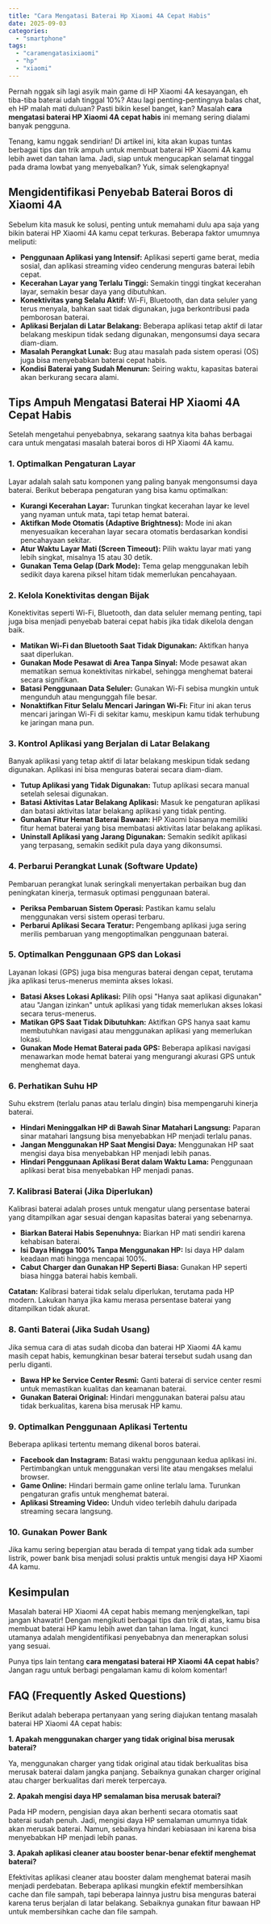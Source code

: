 ```yaml
---
title: "Cara Mengatasi Baterai Hp Xiaomi 4A Cepat Habis"
date: 2025-09-03
categories: 
  - "smartphone"
tags: 
  - "caramengatasixiaomi"
  - "hp"
  - "xiaomi"
---
```


Pernah nggak sih lagi asyik main game di HP Xiaomi 4A kesayangan, eh tiba-tiba baterai udah tinggal 10%? Atau lagi penting-pentingnya balas chat, eh HP malah mati duluan? Pasti bikin kesel banget, kan? Masalah **cara mengatasi baterai HP Xiaomi 4A cepat habis** ini memang sering dialami banyak pengguna.

Tenang, kamu nggak sendirian! Di artikel ini, kita akan kupas tuntas berbagai tips dan trik ampuh untuk membuat baterai HP Xiaomi 4A kamu lebih awet dan tahan lama. Jadi, siap untuk mengucapkan selamat tinggal pada drama lowbat yang menyebalkan? Yuk, simak selengkapnya!

## Mengidentifikasi Penyebab Baterai Boros di Xiaomi 4A

Sebelum kita masuk ke solusi, penting untuk memahami dulu apa saja yang bikin baterai HP Xiaomi 4A kamu cepat terkuras. Beberapa faktor umumnya meliputi:

- **Penggunaan Aplikasi yang Intensif:** Aplikasi seperti game berat, media sosial, dan aplikasi streaming video cenderung menguras baterai lebih cepat.
- **Kecerahan Layar yang Terlalu Tinggi:** Semakin tinggi tingkat kecerahan layar, semakin besar daya yang dibutuhkan.
- **Konektivitas yang Selalu Aktif:** Wi-Fi, Bluetooth, dan data seluler yang terus menyala, bahkan saat tidak digunakan, juga berkontribusi pada pemborosan baterai.
- **Aplikasi Berjalan di Latar Belakang:** Beberapa aplikasi tetap aktif di latar belakang meskipun tidak sedang digunakan, mengonsumsi daya secara diam-diam.
- **Masalah Perangkat Lunak:** Bug atau masalah pada sistem operasi (OS) juga bisa menyebabkan baterai cepat habis.
- **Kondisi Baterai yang Sudah Menurun:** Seiring waktu, kapasitas baterai akan berkurang secara alami.

## Tips Ampuh Mengatasi Baterai HP Xiaomi 4A Cepat Habis

Setelah mengetahui penyebabnya, sekarang saatnya kita bahas berbagai cara untuk mengatasi masalah baterai boros di HP Xiaomi 4A kamu.

### 1\. Optimalkan Pengaturan Layar

Layar adalah salah satu komponen yang paling banyak mengonsumsi daya baterai. Berikut beberapa pengaturan yang bisa kamu optimalkan:

- **Kurangi Kecerahan Layar:** Turunkan tingkat kecerahan layar ke level yang nyaman untuk mata, tapi tetap hemat baterai.
- **Aktifkan Mode Otomatis (Adaptive Brightness):** Mode ini akan menyesuaikan kecerahan layar secara otomatis berdasarkan kondisi pencahayaan sekitar.
- **Atur Waktu Layar Mati (Screen Timeout):** Pilih waktu layar mati yang lebih singkat, misalnya 15 atau 30 detik.
- **Gunakan Tema Gelap (Dark Mode):** Tema gelap menggunakan lebih sedikit daya karena piksel hitam tidak memerlukan pencahayaan.

### 2\. Kelola Konektivitas dengan Bijak

Konektivitas seperti Wi-Fi, Bluetooth, dan data seluler memang penting, tapi juga bisa menjadi penyebab baterai cepat habis jika tidak dikelola dengan baik.

- **Matikan Wi-Fi dan Bluetooth Saat Tidak Digunakan:** Aktifkan hanya saat diperlukan.
- **Gunakan Mode Pesawat di Area Tanpa Sinyal:** Mode pesawat akan mematikan semua konektivitas nirkabel, sehingga menghemat baterai secara signifikan.
- **Batasi Penggunaan Data Seluler:** Gunakan Wi-Fi sebisa mungkin untuk mengunduh atau mengunggah file besar.
- **Nonaktifkan Fitur Selalu Mencari Jaringan Wi-Fi:** Fitur ini akan terus mencari jaringan Wi-Fi di sekitar kamu, meskipun kamu tidak terhubung ke jaringan mana pun.

### 3\. Kontrol Aplikasi yang Berjalan di Latar Belakang

Banyak aplikasi yang tetap aktif di latar belakang meskipun tidak sedang digunakan. Aplikasi ini bisa menguras baterai secara diam-diam.

- **Tutup Aplikasi yang Tidak Digunakan:** Tutup aplikasi secara manual setelah selesai digunakan.
- **Batasi Aktivitas Latar Belakang Aplikasi:** Masuk ke pengaturan aplikasi dan batasi aktivitas latar belakang aplikasi yang tidak penting.
- **Gunakan Fitur Hemat Baterai Bawaan:** HP Xiaomi biasanya memiliki fitur hemat baterai yang bisa membatasi aktivitas latar belakang aplikasi.
- **Uninstall Aplikasi yang Jarang Digunakan:** Semakin sedikit aplikasi yang terpasang, semakin sedikit pula daya yang dikonsumsi.

### 4\. Perbarui Perangkat Lunak (Software Update)

Pembaruan perangkat lunak seringkali menyertakan perbaikan bug dan peningkatan kinerja, termasuk optimasi penggunaan baterai.

- **Periksa Pembaruan Sistem Operasi:** Pastikan kamu selalu menggunakan versi sistem operasi terbaru.
- **Perbarui Aplikasi Secara Teratur:** Pengembang aplikasi juga sering merilis pembaruan yang mengoptimalkan penggunaan baterai.

### 5\. Optimalkan Penggunaan GPS dan Lokasi

Layanan lokasi (GPS) juga bisa menguras baterai dengan cepat, terutama jika aplikasi terus-menerus meminta akses lokasi.

- **Batasi Akses Lokasi Aplikasi:** Pilih opsi "Hanya saat aplikasi digunakan" atau "Jangan izinkan" untuk aplikasi yang tidak memerlukan akses lokasi secara terus-menerus.
- **Matikan GPS Saat Tidak Dibutuhkan:** Aktifkan GPS hanya saat kamu membutuhkan navigasi atau menggunakan aplikasi yang memerlukan lokasi.
- **Gunakan Mode Hemat Baterai pada GPS:** Beberapa aplikasi navigasi menawarkan mode hemat baterai yang mengurangi akurasi GPS untuk menghemat daya.

### 6\. Perhatikan Suhu HP

Suhu ekstrem (terlalu panas atau terlalu dingin) bisa mempengaruhi kinerja baterai.

- **Hindari Meninggalkan HP di Bawah Sinar Matahari Langsung:** Paparan sinar matahari langsung bisa menyebabkan HP menjadi terlalu panas.
- **Jangan Menggunakan HP Saat Mengisi Daya:** Menggunakan HP saat mengisi daya bisa menyebabkan HP menjadi lebih panas.
- **Hindari Penggunaan Aplikasi Berat dalam Waktu Lama:** Penggunaan aplikasi berat bisa menyebabkan HP menjadi panas.

### 7\. Kalibrasi Baterai (Jika Diperlukan)

Kalibrasi baterai adalah proses untuk mengatur ulang persentase baterai yang ditampilkan agar sesuai dengan kapasitas baterai yang sebenarnya.

- **Biarkan Baterai Habis Sepenuhnya:** Biarkan HP mati sendiri karena kehabisan baterai.
- **Isi Daya Hingga 100% Tanpa Menggunakan HP:** Isi daya HP dalam keadaan mati hingga mencapai 100%.
- **Cabut Charger dan Gunakan HP Seperti Biasa:** Gunakan HP seperti biasa hingga baterai habis kembali.

**Catatan:** Kalibrasi baterai tidak selalu diperlukan, terutama pada HP modern. Lakukan hanya jika kamu merasa persentase baterai yang ditampilkan tidak akurat.

### 8\. Ganti Baterai (Jika Sudah Usang)

Jika semua cara di atas sudah dicoba dan baterai HP Xiaomi 4A kamu masih cepat habis, kemungkinan besar baterai tersebut sudah usang dan perlu diganti.

- **Bawa HP ke Service Center Resmi:** Ganti baterai di service center resmi untuk memastikan kualitas dan keamanan baterai.
- **Gunakan Baterai Original:** Hindari menggunakan baterai palsu atau tidak berkualitas, karena bisa merusak HP kamu.

### 9\. Optimalkan Penggunaan Aplikasi Tertentu

Beberapa aplikasi tertentu memang dikenal boros baterai.

- **Facebook dan Instagram:** Batasi waktu penggunaan kedua aplikasi ini. Pertimbangkan untuk menggunakan versi lite atau mengakses melalui browser.
- **Game Online:** Hindari bermain game online terlalu lama. Turunkan pengaturan grafis untuk menghemat baterai.
- **Aplikasi Streaming Video:** Unduh video terlebih dahulu daripada streaming secara langsung.

### 10\. Gunakan Power Bank

Jika kamu sering bepergian atau berada di tempat yang tidak ada sumber listrik, power bank bisa menjadi solusi praktis untuk mengisi daya HP Xiaomi 4A kamu.

## Kesimpulan

Masalah baterai HP Xiaomi 4A cepat habis memang menjengkelkan, tapi jangan khawatir! Dengan mengikuti berbagai tips dan trik di atas, kamu bisa membuat baterai HP kamu lebih awet dan tahan lama. Ingat, kunci utamanya adalah mengidentifikasi penyebabnya dan menerapkan solusi yang sesuai.

Punya tips lain tentang **cara mengatasi baterai HP Xiaomi 4A cepat habis**? Jangan ragu untuk berbagi pengalaman kamu di kolom komentar!

## FAQ (Frequently Asked Questions)

Berikut adalah beberapa pertanyaan yang sering diajukan tentang masalah baterai HP Xiaomi 4A cepat habis:

**1\. Apakah menggunakan charger yang tidak original bisa merusak baterai?**

Ya, menggunakan charger yang tidak original atau tidak berkualitas bisa merusak baterai dalam jangka panjang. Sebaiknya gunakan charger original atau charger berkualitas dari merek terpercaya.

**2\. Apakah mengisi daya HP semalaman bisa merusak baterai?**

Pada HP modern, pengisian daya akan berhenti secara otomatis saat baterai sudah penuh. Jadi, mengisi daya HP semalaman umumnya tidak akan merusak baterai. Namun, sebaiknya hindari kebiasaan ini karena bisa menyebabkan HP menjadi lebih panas.

**3\. Apakah aplikasi cleaner atau booster benar-benar efektif menghemat baterai?**

Efektivitas aplikasi cleaner atau booster dalam menghemat baterai masih menjadi perdebatan. Beberapa aplikasi mungkin efektif membersihkan cache dan file sampah, tapi beberapa lainnya justru bisa menguras baterai karena terus berjalan di latar belakang. Sebaiknya gunakan fitur bawaan HP untuk membersihkan cache dan file sampah.
